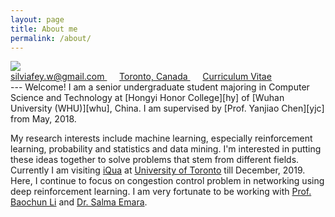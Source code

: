 ```yaml
---
layout: page
title: About me
permalink: /about/
---
```


<div class="mb-3">
  <img src="../assets/img/selfie.jpeg" class="circle center" style="max-width: 150px;">
  <div class="center">
    <i class="em em-email" aria-role="presentation" aria-label="ENVELOPE"></i>
    <a href="mailto:silviafey.w@gmail.com" class="text-white">
      silviafey.w@gmail.com
    </a>&nbsp;&nbsp;&nbsp;&nbsp;
    <i class="em em-round_pushpin" aria-role="presentation" aria-label="ROUND PUSHPIN"></i>
    <a href="https://www.google.com/maps/place/Bahen+Centre+for+Information+Technology/" class="text-white">
      Toronto, Canada
    </a>&nbsp;&nbsp;&nbsp;&nbsp;
    <i class="em em-bookmark_tabs" aria-role="presentation" aria-label="BOOKMARK TABS"></i>
    <a href="/assets/CV_feiwang.pdf" class="text-white">
      Curriculum Vitae
    </a>
  </div>
</div>
<!-- https://whucs.files.wordpress.com/2019/03/.pdf -->
---
Welcome<i class="em em-clap" aria-role="presentation" aria-label="CLAPPING HANDS SIGN"></i>! I am a senior undergraduate student majoring in Computer Science and Technology at [Hongyi Honor College][hy] of [Wuhan University (WHU)][whu], China. I am supervised by [Prof. Yanjiao Chen][yjc] from May, 2018.

My research interests include machine learning, especially reinforcement learning, probability and statistics and data mining. I'm interested in putting these ideas together to solve problems that stem from different fields. Currently I am visiting [iQua][i] at [University of Toronto][ut] till December, 2019. Here, I continue to focus on congestion control problem in networking using deep reinforcement learning. I am very fortunate to be working with [Prof. Baochun Li][bcl] and [Dr. Salma Emara][se].








[hy]: http://hyxt.whu.edu.cn/
[whu]: https://en.whu.edu.cn/
[yjc]: http://iqua.ece.toronto.edu/ychen/
[i]: http://iqua.ece.toronto.edu/aboutus/lab.html
[ut]: https://www.utoronto.ca/
[bcl]: http://iqua.ece.toronto.edu/bli/index.html
[se]: https://ca.linkedin.com/in/salma-emara-b37802a9
